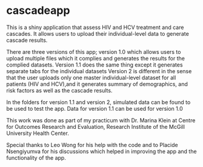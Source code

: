 # cascadeapp
This is a shiny application that assess HIV and HCV treatment and care cascades. 
It allows users to upload their individual-level data to generate cascade results. 

There are three versions of this app; 
version 1.0 which allows users to upload multiple files which it complies and generates the results for the complied datasets. 
Version 1.1 does the same thing except it generates separate tabs for the individual datasets
Version 2 is different in the sense that the user uploads only one master individual-level dataset for all patients 
  (HIV and HCV),and it generates summary of demographics, and risk factors as well as the cascade results.
  
  
In the folders for version 1.1 and version 2, simulated data can be found to be used to test the app. Data for version 1.1
can be used for version 1.0

This work was done as part of my practicum with Dr. Marina Klein at 
Centre for Outcomes Research and Evaluation, Research Institute of the McGill University Health Center.

Special thanks to Leo Wong for his help with the code and to Placide Nsengiyumva for his discussions which helped in improving the app and the functionality of the app.

